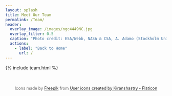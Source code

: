 ```yaml
---
layout: splash
title: Meet Our Team
permalink: /Team/
header:
  overlay_image: /images/ngc4449NC.jpg
  overlay_filter: 0.5
  caption: "Photo credit: ESA/Webb, NASA & CSA, A. Adamo (Stockholm University) and the FEAST JWST team"
  actions:
    - label: "Back to Home"
      url: /
---
```


{% include team.html %}

<div style="text-align: center; font-size: 0.8rem; margin-top: 3rem; color: #666;">
  Icons made by <a href="https://www.flaticon.com/authors/freepik" title="Freepik" target="_blank">Freepik</a> from 
  <a href="https://www.flaticon.com/free-icons/user" title="user icons">User icons created by Kiranshastry - Flaticon</a>
</div>
